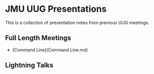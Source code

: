 # JMU UUG Presentations
This is a collection of presentation notes from previous UUG meetings.

## Full Length Meetings
* [Command Line](Command Line.md)

## Lightning Talks

